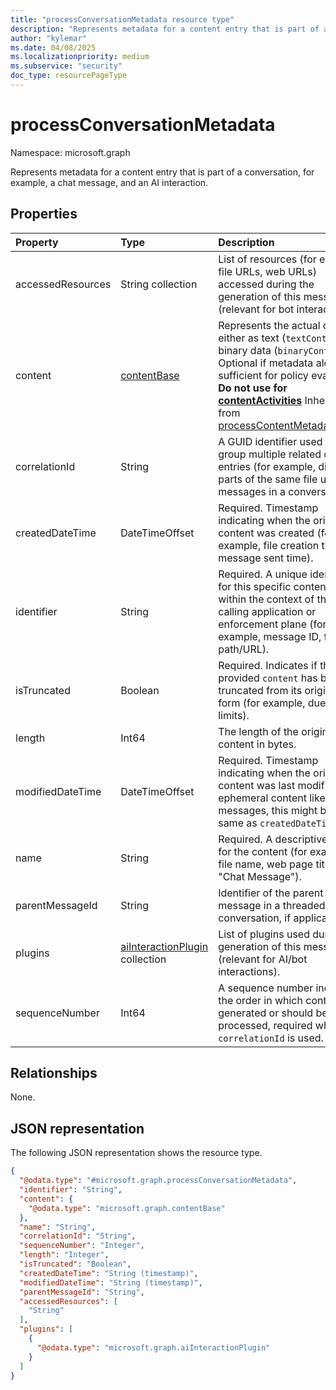 ```yaml
---
title: "processConversationMetadata resource type"
description: "Represents metadata for a content entry that is part of a conversation."
author: "kylemar"
ms.date: 04/08/2025
ms.localizationpriority: medium
ms.subservice: "security"
doc_type: resourcePageType
---
```


# processConversationMetadata

Namespace: microsoft.graph

Represents metadata for a content entry that is part of a conversation, for example, a chat message, and an AI interaction. 

## Properties

|Property|Type|Description|
|:---|:---|:---|
|accessedResources|String collection|List of resources (for example, file URLs, web URLs) accessed during the generation of this message (relevant for bot interactions).|
|content| [contentBase](../resources/contentbase.md)| Represents the actual content, either as text (`textContent`) or binary data (`binaryContent`). Optional if metadata alone is sufficient for policy evaluation. **Do not use for [contentActivities](../api/activitiescontainer-post-contentactivities.md)** Inherited from [processContentMetadataBase](../resources/processcontentmetadatabase.md).|
|correlationId|String|A GUID identifier used to group multiple related content entries (for example, different parts of the same file upload, messages in a conversation).|
|createdDateTime|DateTimeOffset|Required. Timestamp indicating when the original content was created (for example, file creation time, message sent time).|
|identifier|String|Required. A unique identifier for this specific content entry within the context of the calling application or enforcement plane (for example, message ID, file path/URL).|
|isTruncated|Boolean|Required. Indicates if the provided `content` has been truncated from its original form (for example, due to size limits).|
|length|Int64|The length of the original content in bytes.|
|modifiedDateTime|DateTimeOffset|Required. Timestamp indicating when the original content was last modified. For ephemeral content like messages, this might be the same as `createdDateTime`.|
|name|String|Required. A descriptive name for the content (for example, file name, web page title, "Chat Message").|
|parentMessageId|String|Identifier of the parent message in a threaded conversation, if applicable.|
|plugins|[aiInteractionPlugin](../resources/aiinteractionplugin.md) collection|List of plugins used during the generation of this message (relevant for AI/bot interactions).|
|sequenceNumber|Int64|A sequence number indicating the order in which content was generated or should be processed, required when `correlationId` is used.|

## Relationships

None.

## JSON representation

The following JSON representation shows the resource type.
<!-- {
  "blockType": "resource",
  "@odata.type": "microsoft.graph.processConversationMetadata",
  "baseType": "microsoft.graph.processContentMetadataBase",
  "openType": false
}-->
``` json
{
  "@odata.type": "#microsoft.graph.processConversationMetadata",
  "identifier": "String",
  "content": {
    "@odata.type": "microsoft.graph.contentBase"
  },
  "name": "String",
  "correlationId": "String",
  "sequenceNumber": "Integer",
  "length": "Integer",
  "isTruncated": "Boolean",
  "createdDateTime": "String (timestamp)",
  "modifiedDateTime": "String (timestamp)",
  "parentMessageId": "String",
  "accessedResources": [
    "String"
  ],
  "plugins": [
    {
      "@odata.type": "microsoft.graph.aiInteractionPlugin"
    }
  ]
}
```
